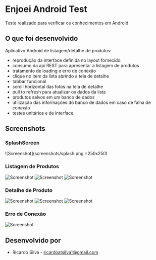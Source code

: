 # Enjoei Android Test

Teste realizado para verificar os conhecimentos em Android

## O que foi desenvolvido

Aplicativo Android de listagem/detalhe de produtos:

 * reprodução da interface definida no layout fornecido
 * consumo da api REST para apresentar a listagem de produtos
 * tratamento de loading e erro de conexão
 * clique no item da lista abrindo a tela de detalhe
 * tabbar funcional
 * scroll horizontal das fotos na tela de detalhe
 * pull to refresh para atualizar os dados da lista
 * produtos salvos em um banco de dados
 * utilização das informações do banco de dados em caso de falha de conexão
 * testes unitários e de interface

## Screenshots

### SplashScreen
![Screenshot](screenshots/splash.png =250x250)

### Listagem de Produtos
![Screenshot](screenshots/listagem1.png)
![Screenshot](screenshots/listagem2.png)
![Screenshot](screenshots/listagem3.png)

### Detalhe de Produto
![Screenshot](screenshots/detalhe_foto1.png)
![Screenshot](screenshots/detalhe_foto2.png)
![Screenshot](screenshots/detalhe_foto3.png)

### Erro de Conexão
![Screenshot](screenshots/erro_conexao.png)

## Desenvolvido por

 * Ricardo Silva - <ricardoatsilva1@gmail.com>